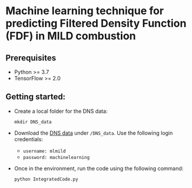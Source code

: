 # Machine learning technique for predicting Filtered Density Function (FDF) in MILD combustion
## Prerequisites
* Python >= 3.7
* TensorFlow >= 2.0

## Getting started:

  * Create a local folder for the DNS data:
 
    `mkdir DNS_data`
  
  * Download the [DNS data](http://www2.eng.cam.ac.uk/~zc252/fileShare/) under `/DNS_data`. Use the following login credentials:
  
    - `username: mlmild`
    - `password: machinelearning`
  
  * Once in the environment, run the code using the following command:
  
    `python IntegratedCode.py`
    
    
